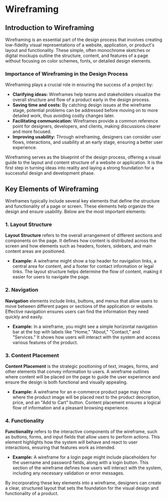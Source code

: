# Wireframing

## Introduction to Wireframing

Wireframing is an essential part of the design process that involves creating low-fidelity visual representations of a website, application, or product's layout and functionality. These simple, often monochrome sketches or digital mockups outline the structure, content, and features of a page without focusing on color schemes, fonts, or detailed design elements.

### Importance of Wireframing in the Design Process

Wireframing plays a crucial role in ensuring the success of a project by:

- **Clarifying ideas:** Wireframes help teams and stakeholders visualize the overall structure and flow of a product early in the design process.
- **Saving time and costs:** By catching design issues at the wireframe stage, potential problems can be addressed before moving on to more detailed work, thus avoiding costly changes later.
- **Facilitating communication:** Wireframes provide a common reference point for designers, developers, and clients, making discussions clearer and more focused.
- **Improving usability:** Through wireframing, designers can consider user flows, interactions, and usability at an early stage, ensuring a better user experience.

Wireframing serves as the blueprint of the design process, offering a visual guide to the layout and content structure of a website or application. It is the first step in turning ideas into reality and laying a strong foundation for a successful design and development phase.

## Key Elements of Wireframing

Wireframes typically include several key elements that define the structure and functionality of a page or screen. These elements help organize the design and ensure usability. Below are the most important elements:

### 1. Layout Structure

**Layout Structure** refers to the overall arrangement of different sections and components on the page. It defines how content is distributed across the screen and how elements such as headers, footers, sidebars, and main content areas are positioned.

- **Example:** A wireframe might show a top header for navigation links, a central area for content, and a footer for contact information or legal links. The layout structure helps determine the flow of content, making it easier for users to navigate the page.

### 2. Navigation

**Navigation** elements include links, buttons, and menus that allow users to move between different pages or sections of the application or website. Effective navigation ensures users can find the information they need quickly and easily.

- **Example:** In a wireframe, you might see a simple horizontal navigation bar at the top with labels like "Home," "About," "Contact," and "Services." It shows how users will interact with the system and access various features of the product.

### 3. Content Placement

**Content Placement** is the strategic positioning of text, images, forms, and other elements that convey information to users. A wireframe outlines where content will be placed on the page to guide the user experience and ensure the design is both functional and visually appealing.

- **Example:** A wireframe for an e-commerce product page may show where the product image will be placed next to the product description, price, and an "Add to Cart" button. Content placement ensures a logical flow of information and a pleasant browsing experience.

### 4. Functionality

**Functionality** refers to the interactive components of the wireframe, such as buttons, forms, and input fields that allow users to perform actions. This element highlights how the system will behave and react to user interactions, ensuring that features work as intended.

- **Example:** A wireframe for a login page might include placeholders for the username and password fields, along with a login button. This section of the wireframe defines how users will interact with the system, including any necessary validation or error messages.

By incorporating these key elements into a wireframe, designers can create a clear, structured layout that sets the foundation for the visual design and functionality of a product.
